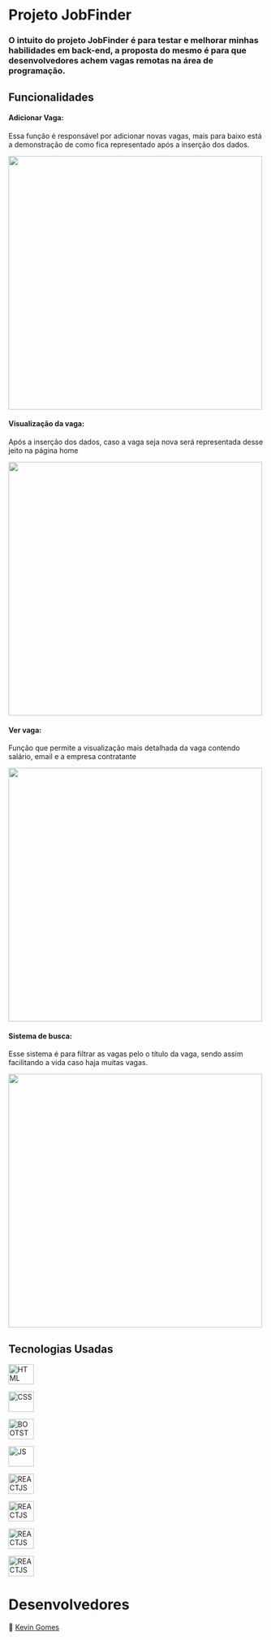 #  Projeto JobFinder

### O intuito do projeto JobFinder é para testar e melhorar minhas habilidades em back-end, a proposta do mesmo é para que desenvolvedores achem vagas remotas na área de programação.

## Funcionalidades

#### **Adicionar Vaga:**

Essa função é responsável por adicionar novas vagas, mais para baixo está a demonstração de como fica representado após a inserção dos dados.

<img src="https://cdn.discordapp.com/attachments/928701821818638336/936410514085511259/unknown.png" width="500px">

#### **Visualização da vaga:**

Após a inserção dos dados, caso a vaga seja nova será representada desse jeito na página home

<img src="https://i.pinimg.com/originals/2c/f2/6a/2cf26af0c6ecbc800099f131e14e39d4.jpg" width="500px"></img>

#### **Ver vaga:**

Função que permite a visualização mais detalhada da vaga contendo salário, email e a empresa contratante

<img src="https://i.pinimg.com/originals/3a/7e/59/3a7e59222964248a88a01b345e647069.jpg" width="500px"></img>

#### **Sistema de busca:**

Esse sistema é para filtrar as vagas pelo o título da vaga, sendo assim facilitando a vida caso haja muitas vagas.

<img src="https://i.pinimg.com/originals/01/53/fe/0153fe90dd61bf3d0eaae44b2d8178dd.jpg" width="500px"></img>


## Tecnologias Usadas

<img aligne="center" src="https://cdn.jsdelivr.net/gh/devicons/devicon/icons/html5/html5-original.svg" alt="HTML" width="50" height="40" style="max-width:100%;"></img>

<img aligne="center" src="https://cdn.jsdelivr.net/gh/devicons/devicon/icons/css3/css3-original.svg" alt="CSS" width="50" height="40" style="max-width:100%;"></img>

<img text-align="center" src="https://cdn.jsdelivr.net/gh/devicons/devicon/icons/bootstrap/bootstrap-original.svg" alt="BOOTSTRAP" width="50" height="40" style="max-width:100%;"></img>

<img text-align="center" src="https://cdn.jsdelivr.net/gh/devicons/devicon/icons/javascript/javascript-plain.svg" alt="JS" width="50" height="40" style="max-width:100%;"></img>

<img text-align="center" src="https://cdn.jsdelivr.net/gh/devicons/devicon/icons/nodejs/nodejs-original.svg" alt="REACTJS" width="50" height="40" style="max-width:100%;"></img>

<img text-align="center" src="https://cdn.jsdelivr.net/gh/devicons/devicon/icons/express/express-original-wordmark.svg" alt="REACTJS" width="50" height="40" style="max-width:100%;"></img>

<img text-align="center" src="https://cdn.jsdelivr.net/gh/devicons/devicon/icons/handlebars/handlebars-original.svg" alt="REACTJS" width="50" height="40" style="max-width:100%;"></img>

<img text-align="center" src="https://camo.githubusercontent.com/644b7c04356f7e17ee98274b9a7d59af01e06bc988e4c311c8259df425d13c18/68747470733a2f2f75706c6f61642e77696b696d656469612e6f72672f77696b6970656469612f636f6d6d6f6e732f392f39372f53716c6974652d7371756172652d69636f6e2e737667" alt="REACTJS" width="50" height="40" style="max-width:100%;"></img>

# Desenvolvedores

📌 [Kevin Gomes](https://github.com/kevinfinalboss)
